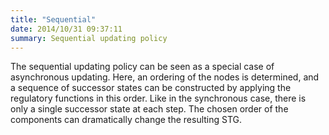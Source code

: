 ```yaml
---
title: "Sequential"
date: 2014/10/31 09:37:11
summary: Sequential updating policy
---
```


The sequential updating policy can be seen as a special case of asynchronous updating.
Here, an ordering of the nodes is determined, and a sequence of successor states can be constructed by applying the regulatory functions in this order.
Like in the synchronous case, there is only a single successor state at each step.
The chosen order of the components can dramatically change the resulting STG.


